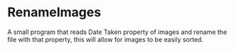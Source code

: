 # RenameImages
A small program that reads Date Taken property of images and rename the file with that property, this will allow for images to be easily sorted.
